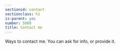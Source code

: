 ```yaml
---
sectionid: contact
sectionclass: h1
is-parent: yes
number: 5000
title: Contact me
---
```

Ways to contact me. You can ask for info, or provide it.
